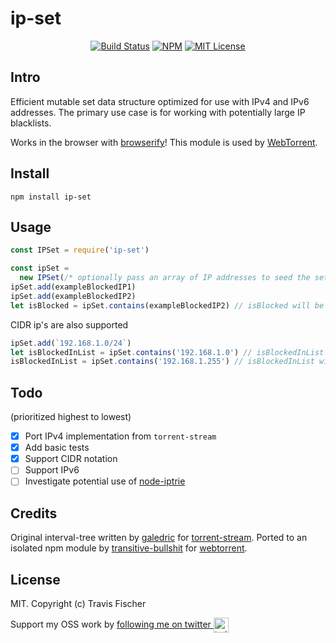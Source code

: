 # ip-set

<p align="center">
  <a href="https://github.com/transitive-bullshit/ip-set/actions/workflows/main.yml"><img alt="Build Status" src="https://github.com/transitive-bullshit/ip-set/actions/workflows/main.yml/badge.svg" /></a>
  <a href="https://www.npmjs.com/package/ip-set"><img alt="NPM" src="https://img.shields.io/npm/v/ip-set.svg" /></a>
  <a href="https://github.com/transitive-bullshit/ip-set/main/LICENSE"><img alt="MIT License" src="https://img.shields.io/badge/license-MIT-blue" /></a>
</p>

## Intro

Efficient mutable set data structure optimized for use with IPv4 and IPv6 addresses. The primary use case is for working with potentially large IP blacklists.

Works in the browser with [browserify](http://browserify.org/)! This module is used by [WebTorrent](http://webtorrent.io).

## Install

```
npm install ip-set
```

## Usage

```js
const IPSet = require('ip-set')

const ipSet =
  new IPSet(/* optionally pass an array of IP addresses to seed the set with */)
ipSet.add(exampleBlockedIP1)
ipSet.add(exampleBlockedIP2)
let isBlocked = ipSet.contains(exampleBlockedIP2) // isBlocked will be true
```

CIDR ip's are also supported

```js
ipSet.add(`192.168.1.0/24`)
let isBlockedInList = ipSet.contains('192.168.1.0') // isBlockedInList will be true
isBlockedInList = ipSet.contains('192.168.1.255') // isBlockedInList will be true
```

## Todo

(prioritized highest to lowest)

- [x] Port IPv4 implementation from `torrent-stream`
- [x] Add basic tests
- [x] Support CIDR notation
- [ ] Support IPv6
- [ ] Investigate potential use of [node-iptrie](https://github.com/postwait/node-iptrie)

## Credits

Original interval-tree written by [galedric](https://github.com/galedric) for [torrent-stream](https://github.com/mafintosh/torrent-stream). Ported to an isolated npm module by [transitive-bullshit](https://github.com/transitive-bullshit) for [webtorrent](http://webtorrent.io).

## License

MIT. Copyright (c) Travis Fischer

Support my OSS work by <a href="https://twitter.com/transitive_bs">following me on twitter <img src="https://storage.googleapis.com/saasify-assets/twitter-logo.svg" alt="twitter" height="24px" align="center"></a>

